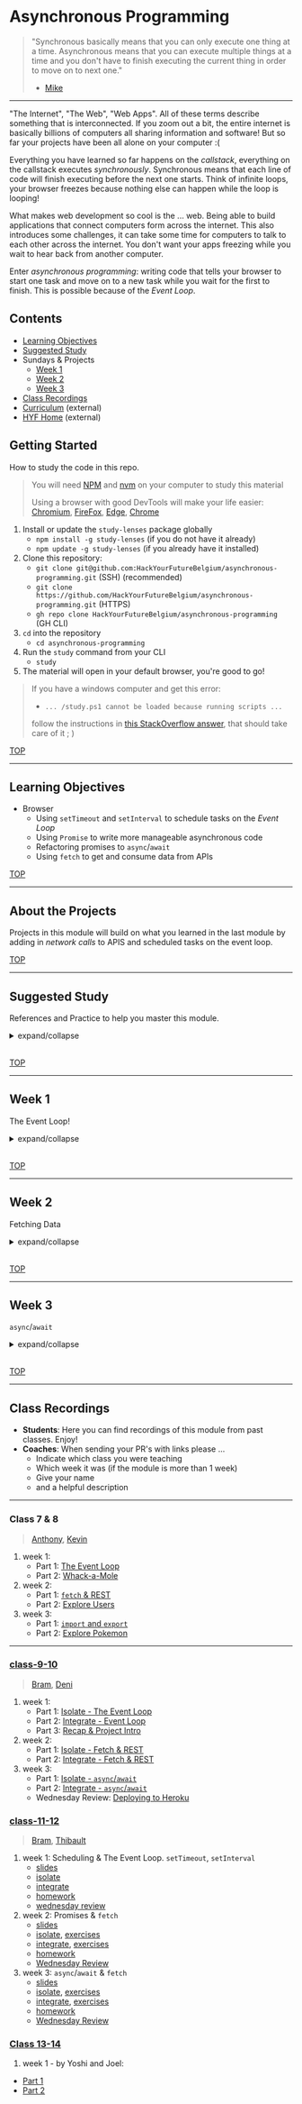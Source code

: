 # Asynchronous Programming

> "Synchronous basically means that you can only execute one thing at a time. Asynchronous means that you can execute multiple things at a time and you don't have to finish executing the current thing in order to move on to next one."
>
> - [Mike](https://stackoverflow.com/a/33585047)

---

"The Internet", "The Web", "Web Apps". All of these terms describe something that is interconnected. If you zoom out a bit, the entire internet is basically billions of computers all sharing information and software! But so far your projects have been all alone on your computer :(

Everything you have learned so far happens on the _callstack_, everything on the callstack executes _synchronously_. Synchronous means that each line of code will finish executing before the next one starts. Think of infinite loops, your browser freezes because nothing else can happen while the loop is looping!

What makes web development so cool is the ... web. Being able to build applications that connect computers form across the internet. This also introduces some challenges, it can take some time for computers to talk to each other across the internet. You don't want your apps freezing while you wait to hear back from another computer.

Enter _asynchronous programming_: writing code that tells your browser to start one task and move on to a new task while you wait for the first to finish. This is possible because of the _Event Loop_.

## Contents

- [Learning Objectives](#learning-objectives)
- [Suggested Study](#suggested-study)
- Sundays & Projects
  - [Week 1](#week-1)
  - [Week 2](#week-2)
  - [Week 3](#week-3)
- [Class Recordings](#class-recordings)
- [Curriculum](https://home.hackyourfuture.be/curriculum) (external)
- [HYF Home](https://home.hackyourfuture.be/) (external)

## Getting Started

How to study the code in this repo.

> You will need [NPM](https://docs.npmjs.com/downloading-and-installing-node-js-and-npm) and [nvm](https://github.com/nvm-sh/nvm#installing-and-updating) on your computer to study this material
>
> Using a browser with good DevTools will make your life easier: [Chromium](http://www.chromium.org/getting-involved/download-chromium), [FireFox](https://www.mozilla.org/en-US/firefox/new/), [Edge](https://www.microsoft.com/edge), [Chrome](https://www.google.com/chrome/)

1. Install or update the `study-lenses` package globally
   - `npm install -g study-lenses` (if you do not have it already)
   - `npm update -g study-lenses` (if you already have it installed)
2. Clone this repository:
   - `git clone git@github.com:HackYourFutureBelgium/asynchronous-programming.git` (SSH) (recommended)
   - `git clone https://github.com/HackYourFutureBelgium/asynchronous-programming.git` (HTTPS)
   - `gh repo clone HackYourFutureBelgium/asynchronous-programming` (GH CLI)
3. `cd` into the repository
   - `cd asynchronous-programming`
4. Run the `study` command from your CLI
   - `study`
5. The material will open in your default browser, you're good to go!

> If you have a windows computer and get this error:
>
> - `... /study.ps1 cannot be loaded because running scripts ...`
>
> follow the instructions in [this StackOverflow answer](https://stackoverflow.com/a/63424744), that should take care of it ; )

[TOP](#asynchronous-programming)

---

## Learning Objectives

- Browser
  - Using `setTimeout` and `setInterval` to schedule tasks on the _Event Loop_
  - Using `Promise` to write more manageable asynchronous code
  - Refactoring promises to `async`/`await`
  - Using `fetch` to get and consume data from APIs

[TOP](#asynchronous-programming)

---

## About the Projects

Projects in this module will build on what you learned in the last module by adding in _network calls_ to APIS and scheduled tasks on the event loop.

[TOP](#asynchronous-programming)

---

## Suggested Study

References and Practice to help you master this module.

<details>
<summary>expand/collapse</summary>

### The Event Loop

- [Coding Nomad](https://www.youtube.com/watch?v=5YcMKYTZZvk) - short clear example
- [Java Brains](https://www.youtube.com/watch?v=EI7sN1dDwcY) - restaurant analogy
- [Loupe](http://latentflip.com/loupe/) (+10)
- [In the Loop](https://www.youtube.com/watch?v=cCOL7MC4Pl0) (+10)
- [MDN](https://developer.mozilla.org/en-US/docs/Web/JavaScript/EventLoop)
- [flavicops](https://flaviocopes.com/javascript-event-loop/)
- [javascript.info/settimeout-setinterval](https://javascript.info/settimeout-setinterval)
- [https://javascript.info/event-loop](https://javascript.info/event-loop)
- [Use case for using setTimeout(0)](https://javascript.info/event-loop#use-case-3-doing-something-after-the-event)
- [Beau from FCC](https://www.youtube.com/watch?v=kOcFZV3c75I) (timeouts & intervals)

### Callbacks, Promises, Async

- References
  - [Coding Train](https://www.youtube.com/watch?v=QO4NXhWo_NM&list=PLRqwX-V7Uu6bKLPQvPRNNE65kBL62mVfx)
  - [Dev Ed](https://www.youtube.com/watch?v=_8gHHBlbziw)
  - [Traversy](https://www.youtube.com/watch?v=PoRJizFvM7s)
  - [javascript.info](https://javascript.info/async)
  - MDN: [Promises](https://developer.mozilla.org/en-US/docs/Web/JavaScript/Reference/Global_Objects/Promise), [Using Promises](https://developer.mozilla.org/en-US/docs/Web/JavaScript/Guide/Using_promises)
  - HYF ... [AMS](https://github.com/HackYourFuture/JavaScript3/), [CPH](https://github.com/HackYourFuture-CPH/JavaScript/tree/master/javascript3)
  - [Async/Await - FunFunFunction](https://www.youtube.com/watch?v=568g8hxJJp4)
  - [`return await` (advanced)](https://stackoverflow.com/questions/38708550/difference-between-return-await-promise-and-return-promise)
- Practice
  - [learn-promises](https://github.com/oliverjam/learn-promises)
  - [promise-practice](https://github.com/oliverjam/promise-practice)
  - JS 30:
    - Whack-a-Mole
    - Slide in on Scroll
    - Countdown Timer
    - JS & CSS Clock
    - Webcam Fun

### APIs

- [What is JSON?](https://www.youtube.com/watch?v=JuFdz8f-cT4)
- APIs 101
  - [How do they work?](https://www.programmableweb.com/api-university/what-are-apis-and-how-do-they-work)
  - [Like a Restaurant](https://www.youtube.com/watch?v=s7wmiS2mSXY)
- **DevTools**, the Network Tab:
  - [chrome/ium](https://developers.google.com/web/tools/chrome-devtools/network/)
  - [firefox](https://developer.mozilla.org/en-US/docs/Tools/Network_Monitor)
- What is RESTful
  - JSON Placeholder:[live](https://jsonplaceholder.typicode.com/), [more docs](https://github.com/typicode/json-server)
  - [restfulapi.net](https://restfulapi.net/)
- [Coding Train](https://www.youtube.com/playlist?list=PLRqwX-V7Uu6YxDKpFzf_2D84p0cyk4T7X)
- [what is CORS?](https://www.codecademy.com/articles/what-is-cors)

### `fetch`

- References
  - [Javascript Promises and Fetch for beginners](https://www.youtube.com/watch?v=IHjzyhjKxtc)
  - [javascript.info/fetch](https://javascript.info/fetch)
  - [Traversy](https://www.youtube.com/watch?v=Oive66jrwBs)
  - [Coding Train](https://www.youtube.com/watch?v=tc8DU14qX6I)
  - [Fetch API Introduction](https://www.youtube.com/watch?v=PoRJizFvM7s)
  - [Learn Fetch API](https://www.youtube.com/watch?v=cuEtnrL9-H0)
  - [Async/Await Javascript and Promises - Fetch API vs Axios](https://www.youtube.com/watch?v=XCLtVQl1if0)
  - [MDN](https://developer.mozilla.org/en-US/docs/Web/API/Fetch_API/Basic_concepts)
  - [this-to-fetch](https://github.com/hackyourfuturebelgium/this-to-fetch-example)
- Practice
  - [learn-fetch](https://github.com/oliverjam/learn-fetch)
  - [real-world-fetch](https://github.com/oliverjam/real-world-fetch)
  - [github-api-crash-course tutorial](https://www.youtube.com/watch?v=5QlE6o-iYcE). (hint: avoid pushing your GitHub auth token!)
  - [Fetching REST](https://github.com/HackYourFutureBelgium/fetching-rest)
  - JS 30: Type Ahead

</details>
<br>

[TOP](#asynchronous-programming)

---

## Week 1

The Event Loop!

<details>
<summary>expand/collapse</summary>

### Before Class

- [./the-event-loop](./the-event-loop)
  - watch a couple of the videos
  - step through the timeout examples in [jsv9000.app](https://www.jsv9000.app/)
- [./isolate](./isolate)
  - `labeled-logger`
  - `event-loop` examples

### During Class

#### Before Break

- _All Together_:
  - [The Event Loop](https://www.youtube.com/watch?v=EI7sN1dDwcY) - restaurant analogy
  - [./the-event-loop](./the-event-loop): timeouts examples
- _In Small Groups_:
  - [./isolate](./isolate): timeout exercises & sync vs. async

#### After break

- _All Together_:
  - Callback Hell at the Restaurant
  - [./the-event-loop](./the-event-loop): promises
- _In Small Groups_:
  - [./isolate](./isolate): promises

### After Class

> individual project

Build a timer. details coming soon

</details>
<br>

[TOP](#asynchronous-programming)

---

## Week 2

Fetching Data

<details>
<summary>expand/collapse</summary>

### Before Class

- Promises
  - [js.info](https://javascript.info/async): 1 -> 4
  - Isolate: 3. Promises
  - [Callbacks, Promises, Async](#callbacks-promises-async)
- APIs & REST
  - [Restful Routes?](https://medium.com/@atingenkay/restful-routes-what-are-they-8fe221521bb)
  - JSON Placeholder:[live](https://jsonplaceholder.typicode.com/guide.html), [more docs](https://github.com/typicode/json-server)
  - [Presentation - Javascript Fetch and REST API](./slides/fetch-and-rest-api.html)
- **DevTools**, the Network Tab:
  - [chrome/ium](https://developers.google.com/web/tools/chrome-devtools/network/)
  - [firefox](https://developer.mozilla.org/en-US/docs/Tools/Network_Monitor)
- [./isolate](./isolate)
  - `returning-promises` & `async-await`: examples

### During Class

#### Before Break

- APIs - https://jsonplaceholder.typicode.com/users/1
  - put this URL into the browser URL bar, what happens?
  - now try `fetch("https://jsonplaceholder.typicode.com/users/1")` in your console, what do you see?
  - how can you get the data from the response?
- API Call functions
  - examples

#### After Break

- API Call functions
  - exercises

### After Class

> coming soon: build a home page using the GitHub API to showcase your projects.

</details>
<br>

[TOP](#asynchronous-programming)

---

## Week 3

`async`/`await`

<details>
<summary>expand/collapse</summary>

### Before Class

- [./isolate](./isolate)
  - `error-handling`
- [./fetch-and-render](./fetch-and-render)
  - example

### During Class

#### Before Break

#### After Break

### After Class

keep working on your home page.

</details>
<br>

[TOP](#asynchronous-programming)

---

## Class Recordings

- **Students**: Here you can find recordings of this module from past classes. Enjoy!
- **Coaches**: When sending your PR's with links please ...
  - Indicate which class you were teaching
  - Which week it was (if the module is more than 1 week)
  - Give your name
  - and a helpful description

---

### Class 7 & 8

> [Anthony](https://github.com/Toinne/), [Kevin](https://github.com/kevintss/)

1. week 1:
   - Part 1: [The Event Loop](https://vimeo.com/406780143)
   - Part 2: [Whack-a-Mole](https://vimeo.com/408313126)
2. week 2:
   - Part 1: [`fetch` & REST](https://vimeo.com/409437916)
   - Part 2: [Explore Users](https://vimeo.com/409459062)
3. week 3:
   - Part 1: [`import` and `export`](https://vimeo.com/412299042)
   - Part 2: [Explore Pokemon](https://vimeo.com/412616444)

---

### [class-9-10](https://github.com/hackyourfuturebelgium/class-9-10)

> [Bram](https://github.com/bramdevries), [Deni](https://github.com/denichodev)

1. week 1:
   - Part 1: [Isolate - The Event Loop](https://vimeo.com/459858141)
   - Part 2: [Integrate - Event Loop](https://vimeo.com/460082162)
   - Part 3: [Recap & Project Intro](https://vimeo.com/460082763)
1. week 2:
   - Part 1: [Isolate - Fetch & REST](https://vimeo.com/462531506)
   - Part 2: [Integrate - Fetch & REST](https://vimeo.com/462536889)
1. week 3:
   - Part 1: [Isolate - `async`/`await`](https://vimeo.com/465272582)
   - Part 2: [Integrate - `async`/`await`](https://vimeo.com/465276266)
   - Wednesday Review: [Deploying to Heroku](https://vimeo.com/466119979)

### [class-11-12](https://github.com/hackyourfuturebelgium/class-11-12)

> [Bram](https://github.com/bramdevries), [Thibault](https://github.com/ThibaultLesuisse)

1. week 1: Scheduling & The Event Loop. `setTimeout`, `setInterval`
   - [slides](./slides/week-1-bram.pdf)
   - [isolate](https://vimeo.com/507186101)
   - [integrate](https://vimeo.com/507186832)
   - [homework](https://vimeo.com/507187398)
   - [wednesday review](https://vimeo.com/508373774)
2. week 2: Promises & `fetch`
   - [slides](./slides/week-2-bram.pdf)
   - [isolate](https://vimeo.com/509470203), [exercises](https://vimeo.com/509470785)
   - [integrate](https://vimeo.com/509471044), [exercises](https://vimeo.com/509470529)
   - [homework](https://vimeo.com/509471326)
   - [Wednesday Review](https://vimeo.com/513441039)
3. week 3: `async`/`await` & `fetch`
   - [slides](./slides/week-3-bram.pdf)
   - [isolate](https://vimeo.com/512490603), [exercises](https://vimeo.com/512490977)
   - [integrate](https://vimeo.com/512491395), [exercises](https://vimeo.com/512491562)
   - [homework](https://vimeo.com/512491928)
   - [Wednesday Review](https://vimeo.com/513451907)

### [Class 13-14](https://github.com/hackyourfuturebelgium/class-13-14)
1. week 1 - by Yoshi and Joel:
  - [Part 1](https://vimeo.com/579091811)
  - [Part 2](https://vimeo.com/579095696)

